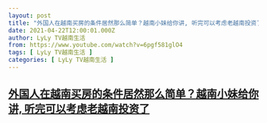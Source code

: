 ```yaml
---
layout: post
title: "外国人在越南买房的条件居然那么简单？越南小妹给你讲, 听完可以考虑老越南投资了"
date: 2021-04-22T12:00:01.000Z
author: LyLy TV越南生活
from: https://www.youtube.com/watch?v=6pgf581glO4
tags: [ LyLy TV越南生活 ]
categories: [ LyLy TV越南生活 ]
---
```

<!--1619092801000-->
[外国人在越南买房的条件居然那么简单？越南小妹给你讲, 听完可以考虑老越南投资了](https://www.youtube.com/watch?v=6pgf581glO4)
------

<div>

</div>
